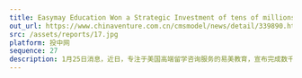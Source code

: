 ```yaml
---
title: Easymay Education Won a Strategic Investment of tens of millions of YUAN
out_url: https://www.chinaventure.com.cn/cmsmodel/news/detail/339890.html
src: /assets/reports/17.jpg
platform: 投中网
sequence: 27
description: 1月25日消息，近日，专注于美国高端留学咨询服务的易美教育，宣布完成数千万元战略投资，投资方为易居中国，本轮融资主要用于扩大品牌建设，深化中美市场的布局以及完成集团化管理进程。
---
```


